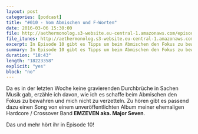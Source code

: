 ```yaml
---
layout: post
categories: [podcast]
title: "#010 - Vom Abmischen und F-Worten"
date: 2016-03-06 15:30:00
file: http://aethermonolog.s3-website.eu-central-1.amazonaws.com/episodes/aethermonolog-010.mp3
file_itunes: http://aethermonolog.s3-website.eu-central-1.amazonaws.com/episodes/aethermonolog-010.m4a
excerpt: In Episode 10 gibt es Tipps um beim Abmischen den Fokus zu bewahren. Ausserdem setzt es Musik von meiner alten Hardcore Band auf Ohren.
summary: In Episode 10 gibt es Tipps um beim Abmischen den Fokus zu bewahren. Ausserdem setzt es Musik von meiner alten Hardcore Band auf Ohren.
duration: "18:43"
length: "18223358"
explicit: "yes"
block: "no"
---
```


Da es in der letzten Woche keine gravierenden Durchbrüche in Sachen Musik gab, erzähle ich davon, wie ich es schaffe beim Abmischen den Fokus zu bewahren und mich nicht zu verzetteln.
Zu hören gibt es passend dazu einen Song von einem unveröffentlichten Album meiner ehemaligen Hardcore / Crossover Band **EMZEVEN aka. Major Seven**.

Das und mehr hört ihr in Episode 10!
